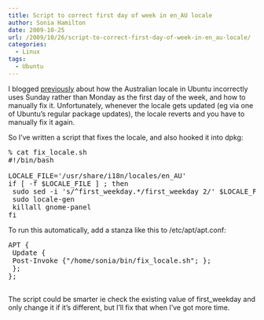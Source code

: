 ```yaml
---
title: Script to correct first day of week in en_AU locale
author: Sonia Hamilton
date: 2009-10-25
url: /2009/10/26/script-to-correct-first-day-of-week-in-en_au-locale/
categories:
  - Linux
tags:
  - Ubuntu
---
```

I blogged [previously][1] about how the Australian locale in Ubuntu incorrectly uses Sunday rather than Monday as the first day of the week, and how to manually fix it. Unfortunately, whenever the locale gets updated (eg via one of Ubuntu&#8217;s regular package updates), the locale reverts and you have to manually fix it again.

So I&#8217;ve written a script that fixes the locale, and also hooked it into dpkg:

<pre>% cat fix_locale.sh
#!/bin/bash

LOCALE_FILE='/usr/share/i18n/locales/en_AU'
if [ -f $LOCALE_FILE ] ; then
 sudo sed -i 's/^first_weekday.*/first_weekday 2/' $LOCALE_FILE
 sudo locale-gen
 killall gnome-panel
fi
</pre>

To run this automatically, add a stanza like this to /etc/apt/apt.conf:

<pre>APT {
 Update {
 Post-Invoke {"/home/sonia/bin/fix_locale.sh"; };
 };
};

</pre>

The script could be smarter ie check the existing value of first_weekday and only change it if it&#8217;s different, but I&#8217;ll fix that when I&#8217;ve got more time.

 [1]: http://blog.snowfrog.net/2008/02/06/change-first-day-of-week-in-ubuntus-gnome-calendar/
